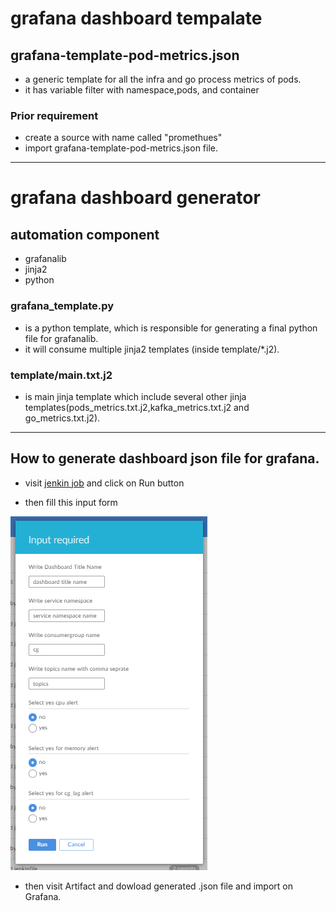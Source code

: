 # grafana dashboard tempalate

## grafana-template-pod-metrics.json
- a generic template for all the infra and go process metrics of pods.
- it has variable filter with namespace,pods, and container


### Prior requirement
- create a source with name called "promethues"
- import grafana-template-pod-metrics.json file.

---------------------------------------------------------------------------------------------------------------------------------------------
# grafana dashboard generator
## automation component
  - grafanalib
  - jinja2
  - python
  
### grafana_template.py
   - is a python template, which is responsible for generating a final python file for grafanalib.
   - it will consume multiple jinja2 templates (inside template/*.j2).

### template/main.txt.j2
   - is main jinja template which include several other jinja templates(pods_metrics.txt.j2,kafka_metrics.txt.j2 and go_metrics.txt.j2).
--------------------------------------------------------------------------------------------------------------------------------------------

## How to generate dashboard json file for grafana.
  - visit [jenkin job](https://tooling.itsupport247.net/jenkins/blue/organizations/jenkins/grafana_dashboard_generator/activity) and click on Run button
  
  - then fill this input form 
   
   ![alt](image/grafana_automation_input.PNG)

  - then visit Artifact and dowload generated .json file and import on Grafana.

